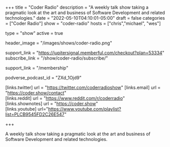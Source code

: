 +++
title = "Coder Radio"
description = "A weekly talk show taking a pragmatic look at the art and business of Software Development and related technologies."
date = "2022-05-10T04:10:01-05:00"
draft = false
categories = ["Coder Radio"]
show = "coder-radio"
hosts = ["chris","michael", "wes"]

type = "show"
active = true

header_image = "/images/shows/coder-radio.png"


support_link = "https://jupitersignal.memberful.com/checkout?plan=53334"
subscribe_link = "/show/coder-radio/subscribe/"

support_link = "/membership"


podverse_podcast_id = "ZXd_1Ojd9"

[links.twitter]
  url = "https://twitter.com/coderradioshow"
[links.email]
  url = "https://coder.show/contact"  
[links.reddit]
  url = "https://www.reddit.com/r/coderradio"  
[links.shownotes]
  url = "https://coder.show"  
[links.youtube]
  url="https://www.youtube.com/playlist?list=PLCB9545FD2C26E547"



+++

A weekly talk show taking a pragmatic look at the art and business of Software Development and related technologies.

